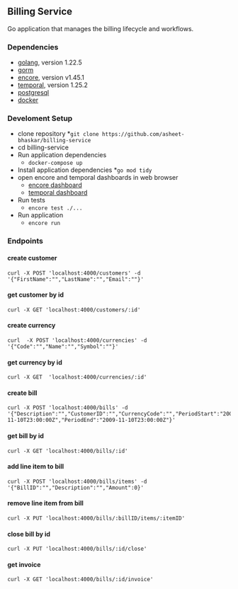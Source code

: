 ##  Billing Service
Go application that manages the billing lifecycle and workflows. 

### Dependencies 
* [golang](https://go.dev/doc/install), version 1.22.5
* [gorm](https://gorm.io/)
* [encore](https://encore.dev/docs/ts/install), version v1.45.1
* [temporal](https://learn.temporal.io/getting_started/go/dev_environment/), version 1.25.2
* [postgresql]()
* [docker]()


### Develoment Setup
* clone repository
  *`git clone https://github.com/asheet-bhaskar/billing-service`
* cd billing-service
* Run application dependencies
  * `docker-compose up` 
* Install application dependencies
  *`go mod tidy` 
* open encore and temporal dashboards in web browser
  * [encore dashboard](http://localhost:9400/)
  * [temporal dashboard](http://localhost:8080/)
* Run tests 
  * `encore test ./...`
* Run application
  * `encore run`


### Endpoints
#### create customer 
```
curl -X POST 'localhost:4000/customers' -d '{"FirstName":"","LastName":"","Email":""}'
```

#### get customer by id
```
curl -X GET 'localhost:4000/customers/:id'
```

#### create currency
```
curl  -X POST 'localhost:4000/currencies' -d '{"Code":"","Name":"","Symbol":""}'
```

#### get currency by id
```
curl -X GET  'localhost:4000/currencies/:id'
```

#### create bill
```
curl -X POST 'localhost:4000/bills' -d '{"Description":"","CustomerID":"","CurrencyCode":"","PeriodStart":"2009-11-10T23:00:00Z","PeriodEnd":"2009-11-10T23:00:00Z"}'
```

#### get bill by id
```
curl -X GET 'localhost:4000/bills/:id'
```

#### add line item to bill
```
curl -X POST 'localhost:4000/bills/items' -d '{"BillID":"","Description":"","Amount":0}'
```

#### remove line item from bill
```
curl -X PUT 'localhost:4000/bills/:billID/items/:itemID'
```

#### close bill by id
```
curl -X PUT 'localhost:4000/bills/:id/close'
```

#### get invoice
```
curl -X GET 'localhost:4000/bills/:id/invoice'
```

